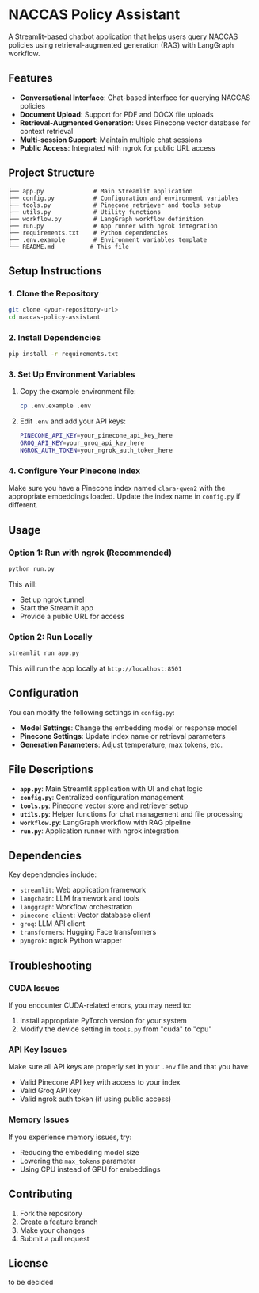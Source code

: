 # NACCAS Policy Assistant

A Streamlit-based chatbot application that helps users query NACCAS policies using retrieval-augmented generation (RAG) with LangGraph workflow.

## Features

- **Conversational Interface**: Chat-based interface for querying NACCAS policies
- **Document Upload**: Support for PDF and DOCX file uploads
- **Retrieval-Augmented Generation**: Uses Pinecone vector database for context retrieval
- **Multi-session Support**: Maintain multiple chat sessions
- **Public Access**: Integrated with ngrok for public URL access

## Project Structure

```
├── app.py              # Main Streamlit application
├── config.py           # Configuration and environment variables
├── tools.py            # Pinecone retriever and tools setup
├── utils.py            # Utility functions
├── workflow.py         # LangGraph workflow definition
├── run.py              # App runner with ngrok integration
├── requirements.txt    # Python dependencies
├── .env.example        # Environment variables template
└── README.md          # This file
```

## Setup Instructions

### 1. Clone the Repository

```bash
git clone <your-repository-url>
cd naccas-policy-assistant
```

### 2. Install Dependencies

```bash
pip install -r requirements.txt
```

### 3. Set Up Environment Variables

1. Copy the example environment file:
   ```bash
   cp .env.example .env
   ```

2. Edit `.env` and add your API keys:
   ```bash
   PINECONE_API_KEY=your_pinecone_api_key_here
   GROQ_API_KEY=your_groq_api_key_here
   NGROK_AUTH_TOKEN=your_ngrok_auth_token_here
   ```

### 4. Configure Your Pinecone Index

Make sure you have a Pinecone index named `clara-qwen2` with the appropriate embeddings loaded. Update the index name in `config.py` if different.

## Usage

### Option 1: Run with ngrok (Recommended)

```bash
python run.py
```

This will:
- Set up ngrok tunnel
- Start the Streamlit app
- Provide a public URL for access

### Option 2: Run Locally

```bash
streamlit run app.py
```

This will run the app locally at `http://localhost:8501`

## Configuration

You can modify the following settings in `config.py`:

- **Model Settings**: Change the embedding model or response model
- **Pinecone Settings**: Update index name or retrieval parameters
- **Generation Parameters**: Adjust temperature, max tokens, etc.

## File Descriptions

- **`app.py`**: Main Streamlit application with UI and chat logic
- **`config.py`**: Centralized configuration management
- **`tools.py`**: Pinecone vector store and retriever setup
- **`utils.py`**: Helper functions for chat management and file processing
- **`workflow.py`**: LangGraph workflow with RAG pipeline
- **`run.py`**: Application runner with ngrok integration

## Dependencies

Key dependencies include:
- `streamlit`: Web application framework
- `langchain`: LLM framework and tools
- `langgraph`: Workflow orchestration
- `pinecone-client`: Vector database client
- `groq`: LLM API client
- `transformers`: Hugging Face transformers
- `pyngrok`: ngrok Python wrapper

## Troubleshooting

### CUDA Issues
If you encounter CUDA-related errors, you may need to:
1. Install appropriate PyTorch version for your system
2. Modify the device setting in `tools.py` from "cuda" to "cpu"

### API Key Issues
Make sure all API keys are properly set in your `.env` file and that you have:
- Valid Pinecone API key with access to your index
- Valid Groq API key
- Valid ngrok auth token (if using public access)

### Memory Issues
If you experience memory issues, try:
- Reducing the embedding model size
- Lowering the `max_tokens` parameter
- Using CPU instead of GPU for embeddings

## Contributing

1. Fork the repository
2. Create a feature branch
3. Make your changes
4. Submit a pull request

## License
to be decided
